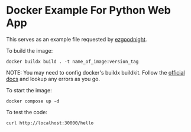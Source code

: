 # Docker Example For Python Web App

This serves as an example file requested by [ezgoodnight](https://github.com/ezgoodnight).

To build the image:

`docker buildx build . -t name_of_image:version_tag`

NOTE: You may need to config docker's buildx buildkit. Follow the [official docs](https://docs.docker.com/reference/cli/docker/buildx/build/) and lookup any errors as you go.

To start the image:

`docker compose up -d`

To test the code:

`curl http://localhost:30000/hello`
